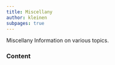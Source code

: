 ```yaml
---
title: Miscellany
author: kleinen
subpages: true
---
```


Miscellany Information on various topics.

### Content
